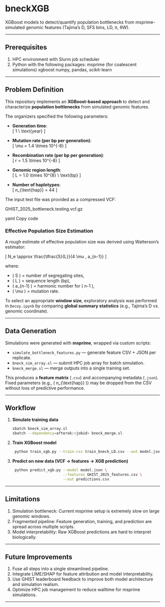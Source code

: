 # bneckXGB
XGBoost models to detect/quantify population bottlenecks from msprime-simulated genomic features (Tajima’s D, SFS bins, LD, π, θW).

---

## Prerequisites

1. HPC environment with Slurm job scheduler
2. Python with the following packages:
      msprime (for coalescent simulations)
      xgboost
      numpy, pandas, scikit-learn

---

## Problem Definition

This repository implements an **XGBoost-based approach** to detect and characterize **population bottlenecks** from simulated genomic features.  

The organizers specified the following parameters:

- **Generation time**:  
  \[
  1 \ \text{year}
  \]

- **Mutation rate (per bp per generation)**:  
  \[
  \mu = 1.4 \times 10^{-8}
  \]

- **Recombination rate (per bp per generation)**:  
  \[
  r = 1.5 \times 10^{-8}
  \]

- **Genomic region length**:  
  \[
  L = 1.0 \times 10^{8} \ \text{bp}
  \]

- **Number of haplotypes**:  
  \[
  n_{\text{hap}} = 44
  \]


The input test file was provided as a compressed VCF:

GHIST_2025_bottleneck.testing.vcf.gz

yaml
Copy code

### Effective Population Size Estimation

A rough estimate of effective population size was derived using Watterson’s estimator:

\[
N_e \approx \frac{\tfrac{S}{L}}{4 \mu \, a_{n-1}}
\]

where:
- \( S \) = number of segregating sites,  
- \( L \) = sequence length (bp),  
- \( a_{n-1} \) = harmonic number for \( n-1 \),  
- \( \mu \) = mutation rate.  

To select an appropriate **window size**, exploratory analysis was performed in `Decoy.ipynb` by comparing **global summary statistics** (e.g., Tajima’s D vs. genomic coordinate).

---

## Data Generation

Simulations were generated with **msprime**, wrapped via custom scripts:

- `simulate_bottleneck_features.py` — generate feature CSV + JSON per replicate.  
- `bneck_sim_array.sl` — submit HPC job array for batch simulation.  
- `bneck_merge.sl` — merge outputs into a single training set.

This produces a **feature matrix** (`.csv`) and accompanying metadata (`.json`).  
Fixed parameters (e.g., \( n_{\text{hap}} \)) may be dropped from the CSV without loss of predictive performance.

---

## Workflow

1. **Simulate training data**  
   ```bash
   sbatch bneck_sim_array.sl
   sbatch --dependency=afterok:<jobid> bneck_merge.sl
   ```
2. **Train XGBoost model**
   ```bash
    python train_xgb.py --train-csv train_bneck_LD.csv --out model.json
    ```
3. **Predict on new data (VCF → features → XGB prediction)**
   ```bash
    python predict_xgb.py --model model.json \
                          --features GHIST_2025_features.csv \
                          --out predictions.csv

   ```

---

## Limitations

1. Simulation bottleneck: Current msprime setup is extremely slow on large genomic windows.
2. Fragmented pipeline: Feature generation, training, and prediction are spread across multiple scripts.
3. Model interpretability: Raw XGBoost predictions are hard to interpret biologically.

---

## Future Improvements

1. Fuse all steps into a single streamlined pipeline.
2. Integrate LIME/SHAP for feature attribution and model interpretability.
3. Use GHIST leaderboard feedback to improve both model architecture and simulation realism.
4. Optimize HPC job management to reduce walltime for msprime simulations.

---

